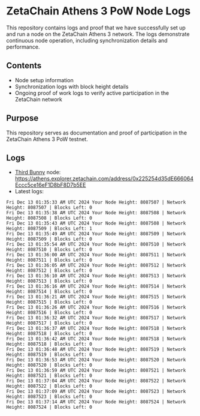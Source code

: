 # ZetaChain Athens 3 PoW Node Logs
This repository contains logs and proof that we have successfully set up and run a node on the ZetaChain Athens 3 network. The logs demonstrate continuous node operation, including synchronization details and performance.

## Contents
- Node setup information
- Synchronization logs with block height details
- Ongoing proof of work logs to verify active participation in the ZetaChain network

## Purpose
This repository serves as documentation and proof of participation in the ZetaChain Athens 3 PoW testnet.

## Logs

- [Third Bunny](https://thirdbunny.xyz/) node: https://athens.explorer.zetachain.com/address/0x225254d35dE666064Eccc5ce16eF1D8bF8D7b5EE
- Latest logs:
```
Fri Dec 13 01:35:33 AM UTC 2024 Your Node Height: 8087507 | Network Height: 8087507 | Blocks Left: 0
Fri Dec 13 01:35:38 AM UTC 2024 Your Node Height: 8087508 | Network Height: 8087508 | Blocks Left: 0
Fri Dec 13 01:35:43 AM UTC 2024 Your Node Height: 8087508 | Network Height: 8087509 | Blocks Left: 1
Fri Dec 13 01:35:49 AM UTC 2024 Your Node Height: 8087509 | Network Height: 8087509 | Blocks Left: 0
Fri Dec 13 01:35:54 AM UTC 2024 Your Node Height: 8087510 | Network Height: 8087510 | Blocks Left: 0
Fri Dec 13 01:36:00 AM UTC 2024 Your Node Height: 8087511 | Network Height: 8087511 | Blocks Left: 0
Fri Dec 13 01:36:05 AM UTC 2024 Your Node Height: 8087512 | Network Height: 8087512 | Blocks Left: 0
Fri Dec 13 01:36:10 AM UTC 2024 Your Node Height: 8087513 | Network Height: 8087513 | Blocks Left: 0
Fri Dec 13 01:36:16 AM UTC 2024 Your Node Height: 8087514 | Network Height: 8087514 | Blocks Left: 0
Fri Dec 13 01:36:21 AM UTC 2024 Your Node Height: 8087515 | Network Height: 8087515 | Blocks Left: 0
Fri Dec 13 01:36:26 AM UTC 2024 Your Node Height: 8087516 | Network Height: 8087516 | Blocks Left: 0
Fri Dec 13 01:36:32 AM UTC 2024 Your Node Height: 8087517 | Network Height: 8087517 | Blocks Left: 0
Fri Dec 13 01:36:37 AM UTC 2024 Your Node Height: 8087518 | Network Height: 8087518 | Blocks Left: 0
Fri Dec 13 01:36:42 AM UTC 2024 Your Node Height: 8087518 | Network Height: 8087518 | Blocks Left: 0
Fri Dec 13 01:36:48 AM UTC 2024 Your Node Height: 8087519 | Network Height: 8087519 | Blocks Left: 0
Fri Dec 13 01:36:53 AM UTC 2024 Your Node Height: 8087520 | Network Height: 8087520 | Blocks Left: 0
Fri Dec 13 01:36:59 AM UTC 2024 Your Node Height: 8087521 | Network Height: 8087521 | Blocks Left: 0
Fri Dec 13 01:37:04 AM UTC 2024 Your Node Height: 8087522 | Network Height: 8087522 | Blocks Left: 0
Fri Dec 13 01:37:09 AM UTC 2024 Your Node Height: 8087523 | Network Height: 8087523 | Blocks Left: 0
Fri Dec 13 01:37:14 AM UTC 2024 Your Node Height: 8087524 | Network Height: 8087524 | Blocks Left: 0
```
